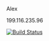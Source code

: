 Alex

199.116.235.96

[![Build Status](https://travis-ci.com/cmput401-fall2018/web-app-ci-cd-with-travis-ci-AlexZichong.svg?branch=master)](https://travis-ci.com/cmput401-fall2018/web-app-ci-cd-with-travis-ci-AlexZichong)
